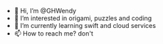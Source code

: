 - 👋 Hi, I’m @GHWendy
- 👀 I’m interested in origami, puzzles and coding
- 🌱 I’m currently learning swift and cloud services
- 📫 How to reach me? don't

<!---
GHWendy/GHWendy is a ✨ special ✨ repository because its `README.md` (this file) appears on your GitHub profile.
You can click the Preview link to take a look at your changes.
--->
